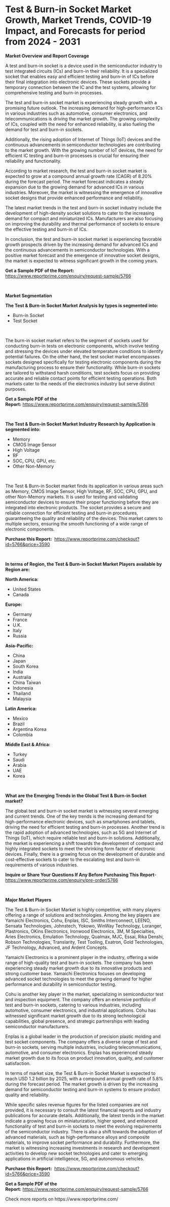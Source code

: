 <p><h1>Test & Burn-in Socket Market Growth, Market Trends, COVID-19 Impact, and Forecasts for period from 2024 - 2031</h1></p><p><strong>Market Overview and Report Coverage</strong></p>
<p><p>A test and burn-in socket is a device used in the semiconductor industry to test integrated circuits (ICs) and burn-in their reliability. It is a specialized socket that enables easy and efficient testing and burn-in of ICs before their final integration into electronic devices. These sockets provide a temporary connection between the IC and the test systems, allowing for comprehensive testing and burn-in processes.</p><p>The test and burn-in socket market is experiencing steady growth with a promising future outlook. The increasing demand for high-performance ICs in various industries such as automotive, consumer electronics, and telecommunications is driving the market growth. The growing complexity of ICs, coupled with the need for enhanced reliability, is also fueling the demand for test and burn-in sockets.</p><p>Additionally, the rising adoption of Internet of Things (IoT) devices and the continuous advancements in semiconductor technologies are contributing to the market growth. With the growing number of IoT devices, the need for efficient IC testing and burn-in processes is crucial for ensuring their reliability and functionality.</p><p>According to market research, the test and burn-in socket market is expected to grow at a compound annual growth rate (CAGR) of 8.20% during the forecast period. The market forecast indicates a steady expansion due to the growing demand for advanced ICs in various industries. Moreover, the market is witnessing the emergence of innovative socket designs that provide enhanced performance and reliability.</p><p>The latest market trends in the test and burn-in socket industry include the development of high-density socket solutions to cater to the increasing demand for compact and miniaturized ICs. Manufacturers are also focusing on improving the durability and thermal performance of sockets to ensure the effective testing and burn-in of ICs.</p><p>In conclusion, the test and burn-in socket market is experiencing favorable growth prospects driven by the increasing demand for advanced ICs and the continuous advancements in semiconductor technologies. With a positive market forecast and the emergence of innovative socket designs, the market is expected to witness significant growth in the coming years.</p></p>
<p><strong>Get a Sample PDF of the Report:</strong> <a href="https://www.reportprime.com/enquiry/request-sample/5766">https://www.reportprime.com/enquiry/request-sample/5766</a></p>
<p>&nbsp;</p>
<p><strong>Market Segmentation</strong></p>
<p><strong>The Test & Burn-in Socket Market Analysis by types is segmented into:</strong></p>
<p><ul><li>Burn-in Socket</li><li>Test Socket</li></ul></p>
<p>&nbsp;</p>
<p><p>The burn-in socket market refers to the segment of sockets used for conducting burn-in tests on electronic components, which involve testing and stressing the devices under elevated temperature conditions to identify potential failures. On the other hand, the test socket market encompasses sockets designed specifically for testing electronic components during the manufacturing process to ensure their functionality. While burn-in sockets are tailored to withstand harsh conditions, test sockets focus on providing accurate and reliable contact points for efficient testing operations. Both markets cater to the needs of the electronics industry but serve distinct purposes.</p></p>
<p><strong>Get a Sample PDF of the Report:</strong>&nbsp;<a href="https://www.reportprime.com/enquiry/request-sample/5766">https://www.reportprime.com/enquiry/request-sample/5766</a></p>
<p>&nbsp;</p>
<p><strong>The Test & Burn-in Socket Market Industry Research by Application is segmented into:</strong></p>
<p><ul><li>Memory</li><li>CMOS Image Sensor</li><li>High Voltage</li><li>RF</li><li>SOC, CPU, GPU, etc.</li><li>Other Non-Memory</li></ul></p>
<p>&nbsp;</p>
<p><p>The Test & Burn-in Socket market finds its application in various areas such as Memory, CMOS Image Sensor, High Voltage, RF, SOC, CPU, GPU, and other Non-Memory markets. It is used for testing and validating semiconductor devices to ensure their proper functioning before they are integrated into electronic products. The socket provides a secure and reliable connection for efficient testing and burn-in procedures, guaranteeing the quality and reliability of the devices. This market caters to multiple sectors, ensuring the smooth functioning of a wide range of electronic components.</p></p>
<p><strong>Purchase this Report:</strong>&nbsp; <a href="https://www.reportprime.com/checkout?id=5766&price=3590">https://www.reportprime.com/checkout?id=5766&price=3590</a></p>
<p>&nbsp;</p>
<p><strong>In terms of Region, the Test & Burn-in Socket Market Players available by Region are:</strong></p>
<p>
    <p> <strong> North America: </strong>
        <ul>
            <li>United States</li>
            <li>Canada</li>
        </ul>
        </p> 
    <p> <strong> Europe: </strong>
        <ul>
            <li>Germany</li>
            <li>France</li>
            <li>U.K.</li>
            <li>Italy</li>
            <li>Russia</li>
        </ul>
        </p> 
    <p> <strong> Asia-Pacific: </strong>
        <ul>
            <li>China</li>
            <li>Japan</li>
            <li>South Korea</li>
            <li>India</li>
            <li>Australia</li>
            <li>China Taiwan</li>
            <li>Indonesia</li>
            <li>Thailand</li>
            <li>Malaysia</li>
        </ul>
        </p> 
    <p> <strong> Latin America: </strong>
        <ul>
            <li>Mexico</li>
            <li>Brazil</li>
            <li>Argentina Korea</li>
            <li>Colombia</li>
        </ul>
        </p> 
    <p> <strong> Middle East & Africa: </strong>
        <ul>
            <li>Turkey</li>
            <li>Saudi</li>
            <li>Arabia</li>
            <li>UAE</li>
            <li>Korea</li>
        </ul>
    </p>
    </p>
<p>&nbsp;</p>
<p><strong>What are the Emerging Trends in the Global Test & Burn-in Socket market?</strong></p>
<p><p>The global test and burn-in socket market is witnessing several emerging and current trends. One of the key trends is the increasing demand for high-performance electronic devices, such as smartphones and tablets, driving the need for efficient testing and burn-in processes. Another trend is the rapid adoption of advanced technologies, such as 5G and Internet of Things (IoT), which require reliable test and burn-in solutions. Additionally, the market is experiencing a shift towards the development of compact and highly integrated sockets to meet the shrinking form factor of electronic devices. Finally, there is a growing focus on the development of durable and cost-effective sockets to cater to the escalating test and burn-in requirements of various industries.</p></p>
<p><strong>Inquire or Share Your Questions If Any Before Purchasing This Report</strong>- <a href="https://www.reportprime.com/enquiry/pre-order/5766">https://www.reportprime.com/enquiry/pre-order/5766</a></p>
<p>&nbsp;</p>
<p><strong>Major Market Players</strong></p>
<p><p>The Test & Burn-in Socket Market is highly competitive, with many players offering a range of solutions and technologies. Among the key players are Yamaichi Electronics, Cohu, Enplas, ISC, Smiths Interconnect, LEENO, Sensata Technologies, Johnstech, Yokowo, WinWay Technology, Loranger, Plastronics, OKins Electronics, Ironwood Electronics, 3M, M Specialties, Aries Electronics, Emulation Technology, Qualmax, MJC, Essai, Rika Denshi, Robson Technologies, Translarity, Test Tooling, Exatron, Gold Technologies, JF Technology, Advanced, and Ardent Concepts.</p><p>Yamaichi Electronics is a prominent player in the industry, offering a wide range of high-quality test and burn-in sockets. The company has been experiencing steady market growth due to its innovative products and strong customer base. Yamaichi Electronics focuses on developing advanced socket technologies to meet the growing demand for higher performance and durability in semiconductor testing.</p><p>Cohu is another key player in the market, specializing in semiconductor test and inspection equipment. The company offers an extensive portfolio of test and burn-in sockets, catering to various industries, including automotive, consumer electronics, and industrial applications. Cohu has witnessed significant market growth due to its strong technological capabilities, global presence, and strategic partnerships with leading semiconductor manufacturers.</p><p>Enplas is a global leader in the production of precision plastic molding and test socket components. The company offers a diverse range of test and burn-in sockets, serving multiple industries, including telecommunications, automotive, and consumer electronics. Enplas has experienced steady market growth due to its focus on product innovation, quality, and customer satisfaction.</p><p>In terms of market size, the Test & Burn-in Socket Market is expected to reach USD 1.2 billion by 2025, with a compound annual growth rate of 5.8% during the forecast period. The market growth is driven by the increasing demand for semiconductor testing and burn-in systems to ensure product quality and reliability.</p><p>While specific sales revenue figures for the listed companies are not provided, it is necessary to consult the latest financial reports and industry publications for accurate details. Additionally, the latest trends in the market indicate a growing focus on miniaturization, higher speed, and enhanced functionality of test and burn-in sockets to meet the evolving requirements of the semiconductor industry. There is also a shift towards the adoption of advanced materials, such as high-performance alloys and composite materials, to improve socket performance and durability. Furthermore, the market is witnessing increasing investments in research and development activities to develop new socket technologies and cater to emerging applications in artificial intelligence, 5G, and autonomous vehicles.</p></p>
<p><strong>Purchase this Report:</strong>&nbsp;&nbsp;<a href="https://www.reportprime.com/checkout?id=5766&price=3590">https://www.reportprime.com/checkout?id=5766&price=3590</a></p>
<p></p>
<p><strong>Get a Sample PDF of the Report:</strong>&nbsp;<a href="https://www.reportprime.com/enquiry/request-sample/5766">https://www.reportprime.com/enquiry/request-sample/5766</a></p>
<p>Check more reports on https://www.reportprime.com/</p>